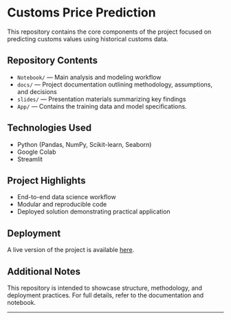 #  Customs Price Prediction

This repository contains the core components of the project focused on predicting customs values using historical customs data.

##  Repository Contents

- `Notebook/` — Main analysis and modeling workflow
- `docs/` — Project documentation outlining methodology, assumptions, and decisions
- `slides/` — Presentation materials summarizing key findings
- `App/` — Contains the training data and model specifications.

##  Technologies Used

- Python (Pandas, NumPy, Scikit-learn, Seaborn)
- Google Colab
- Streamlit
  

##  Project Highlights

- End-to-end data science workflow
- Modular and reproducible code
- Deployed solution demonstrating practical application

##  Deployment

A live version of the project is available [here](/). 

##  Additional Notes

This repository is intended to showcase structure, methodology, and deployment practices. For full details, refer to the documentation and notebook.

---



